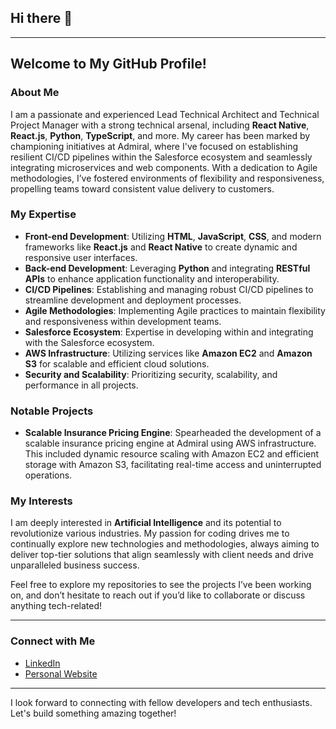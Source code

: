 ## Hi there 👋

---

## Welcome to My GitHub Profile!

### About Me

I am a passionate and experienced Lead Technical Architect and Technical Project Manager with a strong technical arsenal, including **React Native**, **React.js**, **Python**, **TypeScript**, and more. My career has been marked by championing initiatives at Admiral, where I've focused on establishing resilient CI/CD pipelines within the Salesforce ecosystem and seamlessly integrating microservices and web components. With a dedication to Agile methodologies, I’ve fostered environments of flexibility and responsiveness, propelling teams toward consistent value delivery to customers.

### My Expertise

- **Front-end Development**: Utilizing **HTML**, **JavaScript**, **CSS**, and modern frameworks like **React.js** and **React Native** to create dynamic and responsive user interfaces.
- **Back-end Development**: Leveraging **Python** and integrating **RESTful APIs** to enhance application functionality and interoperability.
- **CI/CD Pipelines**: Establishing and managing robust CI/CD pipelines to streamline development and deployment processes.
- **Agile Methodologies**: Implementing Agile practices to maintain flexibility and responsiveness within development teams.
- **Salesforce Ecosystem**: Expertise in developing within and integrating with the Salesforce ecosystem.
- **AWS Infrastructure**: Utilizing services like **Amazon EC2** and **Amazon S3** for scalable and efficient cloud solutions.
- **Security and Scalability**: Prioritizing security, scalability, and performance in all projects.

### Notable Projects

- **Scalable Insurance Pricing Engine**: Spearheaded the development of a scalable insurance pricing engine at Admiral using AWS infrastructure. This included dynamic resource scaling with Amazon EC2 and efficient storage with Amazon S3, facilitating real-time access and uninterrupted operations.

### My Interests

I am deeply interested in **Artificial Intelligence** and its potential to revolutionize various industries. My passion for coding drives me to continually explore new technologies and methodologies, always aiming to deliver top-tier solutions that align seamlessly with client needs and drive unparalleled business success.

Feel free to explore my repositories to see the projects I’ve been working on, and don’t hesitate to reach out if you’d like to collaborate or discuss anything tech-related!

---

### Connect with Me

- [LinkedIn](https://www.linkedin.com/in/mr-robot-abhi/)
- [Personal Website](https://topmate.io/abhishek_math)

---

I look forward to connecting with fellow developers and tech enthusiasts. Let's build something amazing together!
<!--
**mr-robot-abhi/mr-robot-abhi** is a ✨ _special_ ✨ repository because its `README.md` (this file) appears on your GitHub profile.

Here are some ideas to get you started:

- 🔭 I’m currently working on ...
- 🌱 I’m currently learning ...
- 👯 I’m looking to collaborate on ...
- 🤔 I’m looking for help with ...
- 💬 Ask me about ...
- 📫 How to reach me: ...
- 😄 Pronouns: ...
- ⚡ Fun fact: ...
-->
